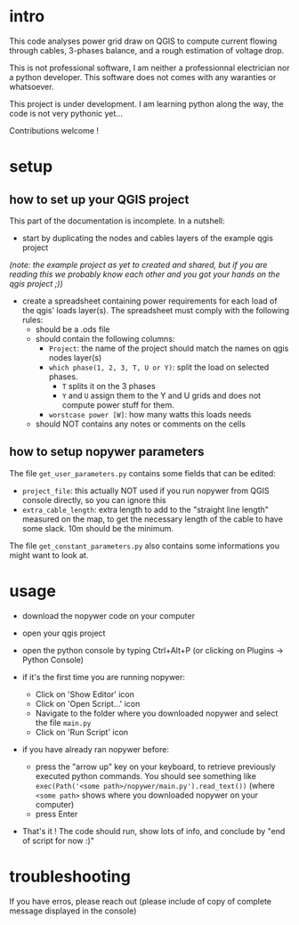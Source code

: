# intro 
This code analyses power grid draw on QGIS to compute current flowing through cables, 3-phases balance, and a rough estimation of voltage drop. 

This is not professional software, I am neither a professionnal electrician nor a python developer. This software does not comes with any waranties or whatsoever.

This project is under development. I am learning python along the way, the code is not very pythonic yet... 

Contributions welcome !


# setup

## how to set up your QGIS project
This part of the documentation is incomplete. In a nutshell: 
- start by duplicating the nodes and cables layers of the example qgis project

*(note: the example project as yet to created and shared, but if you are reading this we probably know each other and you got your hands on the qgis project ;))*

- create a spreadsheet containing power requirements for each load of the qgis' loads layer(s). The spreadsheet must comply with the following rules:
    - should be a .ods file 
    - should contain the following columns: 
        - ```Project```: the name of the project should match the names on qgis nodes layer(s)
        - ```which phase(1, 2, 3, T, U or Y)```: split the load on selected phases.
            - ```T``` splits it on the 3 phases 
            - ```Y``` and ```U``` assign them to the Y and U grids and does not compute power stuff for them.
        - ```worstcase power [W]```: how many watts this loads needs 
    - should NOT contains any notes or comments on the cells 

## how to setup nopywer parameters 
The file ```get_user_parameters.py``` contains some fields that can be edited:
- ```project_file```: this actually NOT used if you run nopywer from QGIS console directly, so you can ignore this 
- ```extra_cable_length```: extra length to add to the "straight line length" measured on the map, to get the necessary length of the cable to have some slack. 10m should be the minimum.

The file ```get_constant_parameters.py``` also contains some informations you might want to look at. 


# usage 
- download the nopywer code on your computer 
- open your qgis project 
- open the python console by typing Ctrl+Alt+P (or clicking on Plugins -> Python Console)
- if it's the first time you are running nopywer:
    - Click on 'Show Editor' icon
    - Click on 'Open Script...' icon 
    - Navigate to the folder where you downloaded nopywer and select the file ```main.py```
    - Click on 'Run Script' icon 

- if you have already ran nopywer before:
    - press the "arrow up" key on your keyboard, to retrieve previously executed python commands. You should see something like ```exec(Path('<some path>/nopywer/main.py').read_text())``` (where ```<some path>``` shows where you downloaded nopywer on your computer)
    - press Enter 

- That's it ! The code should run, show lots of info, and conclude by "end of script for now :)"


# troubleshooting
If you have erros, please reach out (please include of copy of complete message displayed in the console)



